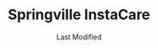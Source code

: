 ---
layout: location-page
date: Last Modified
description: "Local COVID-19 testing is available at Springville InstaCare in Springville, Utah, USA."
permalink: "locations/utah/springville/springville-instacare/"
tags:
  - locations
  - utah
title: Springville InstaCare
uniqueName: springville-instacare
state: Utah
stateAbbr: UT
hood: "Springville"
address: "762 W 400 S"
city: "Springville"
zip: "84663"
zipsNearby: "84003 84004 84006 84010 84011 84054 84087 84013 84014 84017 84024 84020 84021 84027 84051 84073 84626 84627 84628 84629 84025 84632 84633 84032 84526 84529 84033 84528 84036 84061 84037 84005 84043 84045 84639 84044 84047 84049 84645 84050 84623 84646 84667 84647 84648 84055 84537 84057 84058 84059 84097 84060 84068 84098 84651 84042 84062 84501 84601 84602 84603 84604 84605 84606 84065 84095 84096 84069 84653 84101 84102 84103 84104 84105 84106 84107 84108 84109 84110 84111 84112 84113 84114 84115 84116 84117 84118 84119 84120 84121 84122 84123 84124 84125 84126 84127 84128 84129 84130 84131 84132 84133 84134 84136 84138 84139 84141 84143 84145 84147 84148 84150 84151 84152 84157 84158 84165 84170 84171 84180 84184 84189 84190 84199 84070 84090 84091 84092 84093 84094 84655 84660 84662 84663 84664 84071 84539 84031 84072 84074 84080 84082 84542 84081 84084 84088 84144" 
mapUrl: "http://maps.apple.com/?q=Springville+InstaCare&address=762+W+400+S,Springville,Utah,84663"
locationType: Drive-thru
phone: "801-429-1250"
website: "https://intermountainhealthcare.org/locations/springville-clinic/medical-services/instacare/"
onlineBooking: undefined
closed: undefined
closedUpdate: April 21st, 2020
notes: "Requires phone screen."
days: Everyday
hours: 9AM-5PM
ctaMessage: Learn more
ctaUrl: "https://intermountainhealthcare.org/locations/springville-clinic/medical-services/instacare/"
---